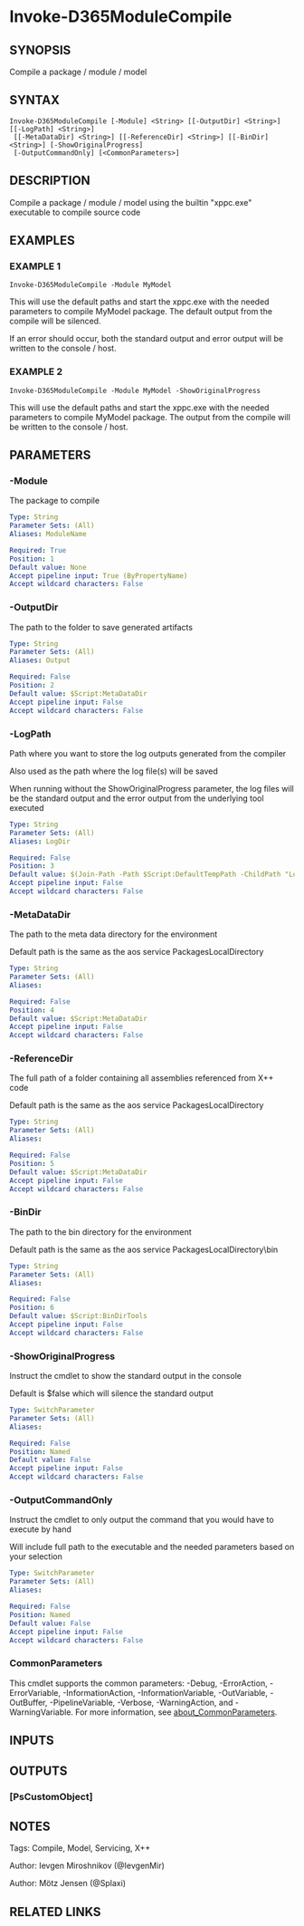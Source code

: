 ﻿---
external help file: d365fo.tools-help.xml
Module Name: d365fo.tools
online version:
schema: 2.0.0
---

# Invoke-D365ModuleCompile

## SYNOPSIS
Compile a package / module / model

## SYNTAX

```
Invoke-D365ModuleCompile [-Module] <String> [[-OutputDir] <String>] [[-LogPath] <String>]
 [[-MetaDataDir] <String>] [[-ReferenceDir] <String>] [[-BinDir] <String>] [-ShowOriginalProgress]
 [-OutputCommandOnly] [<CommonParameters>]
```

## DESCRIPTION
Compile a package / module / model using the builtin "xppc.exe" executable to compile source code

## EXAMPLES

### EXAMPLE 1
```
Invoke-D365ModuleCompile -Module MyModel
```

This will use the default paths and start the xppc.exe with the needed parameters to compile MyModel package.
The default output from the compile will be silenced.

If an error should occur, both the standard output and error output will be written to the console / host.

### EXAMPLE 2
```
Invoke-D365ModuleCompile -Module MyModel -ShowOriginalProgress
```

This will use the default paths and start the xppc.exe with the needed parameters to compile MyModel package.
The output from the compile will be written to the console / host.

## PARAMETERS

### -Module
The package to compile

```yaml
Type: String
Parameter Sets: (All)
Aliases: ModuleName

Required: True
Position: 1
Default value: None
Accept pipeline input: True (ByPropertyName)
Accept wildcard characters: False
```

### -OutputDir
The path to the folder to save generated artifacts

```yaml
Type: String
Parameter Sets: (All)
Aliases: Output

Required: False
Position: 2
Default value: $Script:MetaDataDir
Accept pipeline input: False
Accept wildcard characters: False
```

### -LogPath
Path where you want to store the log outputs generated from the compiler

Also used as the path where the log file(s) will be saved

When running without the ShowOriginalProgress parameter, the log files will be the standard output and the error output from the underlying tool executed

```yaml
Type: String
Parameter Sets: (All)
Aliases: LogDir

Required: False
Position: 3
Default value: $(Join-Path -Path $Script:DefaultTempPath -ChildPath "Logs\ModuleCompile")
Accept pipeline input: False
Accept wildcard characters: False
```

### -MetaDataDir
The path to the meta data directory for the environment

Default path is the same as the aos service PackagesLocalDirectory

```yaml
Type: String
Parameter Sets: (All)
Aliases:

Required: False
Position: 4
Default value: $Script:MetaDataDir
Accept pipeline input: False
Accept wildcard characters: False
```

### -ReferenceDir
The full path of a folder containing all assemblies referenced from X++ code

Default path is the same as the aos service PackagesLocalDirectory

```yaml
Type: String
Parameter Sets: (All)
Aliases:

Required: False
Position: 5
Default value: $Script:MetaDataDir
Accept pipeline input: False
Accept wildcard characters: False
```

### -BinDir
The path to the bin directory for the environment

Default path is the same as the aos service PackagesLocalDirectory\bin

```yaml
Type: String
Parameter Sets: (All)
Aliases:

Required: False
Position: 6
Default value: $Script:BinDirTools
Accept pipeline input: False
Accept wildcard characters: False
```

### -ShowOriginalProgress
Instruct the cmdlet to show the standard output in the console

Default is $false which will silence the standard output

```yaml
Type: SwitchParameter
Parameter Sets: (All)
Aliases:

Required: False
Position: Named
Default value: False
Accept pipeline input: False
Accept wildcard characters: False
```

### -OutputCommandOnly
Instruct the cmdlet to only output the command that you would have to execute by hand

Will include full path to the executable and the needed parameters based on your selection

```yaml
Type: SwitchParameter
Parameter Sets: (All)
Aliases:

Required: False
Position: Named
Default value: False
Accept pipeline input: False
Accept wildcard characters: False
```

### CommonParameters
This cmdlet supports the common parameters: -Debug, -ErrorAction, -ErrorVariable, -InformationAction, -InformationVariable, -OutVariable, -OutBuffer, -PipelineVariable, -Verbose, -WarningAction, and -WarningVariable. For more information, see [about_CommonParameters](http://go.microsoft.com/fwlink/?LinkID=113216).

## INPUTS

## OUTPUTS

### [PsCustomObject]
## NOTES
Tags: Compile, Model, Servicing, X++

Author: Ievgen Miroshnikov (@IevgenMir)

Author: Mötz Jensen (@Splaxi)

## RELATED LINKS
